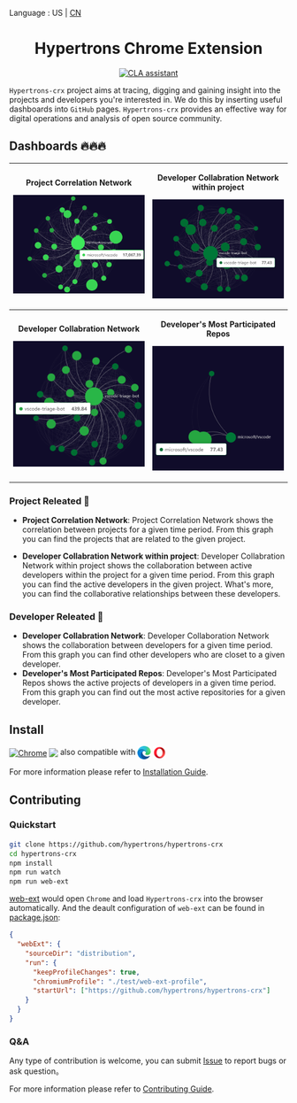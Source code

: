 Language : US | [CN](./README.zh-CN.md)

<h1 align="center">Hypertrons Chrome Extension</h1>

<div align="center">

[![CLA assistant](https://cla-assistant.io/readme/badge/hypertrons/hypertrons-crx)](https://cla-assistant.io/hypertrons/hypertrons-crx)

</div>

`Hypertrons-crx` project aims at tracing, digging and gaining insight into the projects and developers you're interested in. We do this by inserting useful dashboards into `GitHub` pages. `Hypertrons-crx` provides an effective way for digital operations and analysis of open source community.

## Dashboards 🔥🔥🔥

<table>
	<tr>
		<th width="50%">
			<p> Project Correlation Network
			<p><img src="./assets/crx-demo-p1.png">
		<th width="50%">
			<p>Developer Collabration Network within project
			<p><img src="./assets/crx-demo-p2.png" width="100%">
	<tr>
	<tr>
		<th width="50%">
			<p>Developer Collabration Network
			<p><img src="./assets/crx-demo-d1.png">
		<th width="50%">
			<p>Developer's Most Participated Repos
			<p><img src="./assets/crx-demo-d2.png" width="100%">
</table>

### Project Releated 🎉

- **Project Correlation Network**: Project Correlation Network shows the correlation between projects for a given time period. From this graph you can find the projects that are related to the given project.

- **Developer Collabration Network within project**: Developer Collabration Network within project shows the collaboration between active developers within the project for a given time period. From this graph you can find the active developers in the given project. What's more, you can find the collaborative relationships between these developers.

### Developer Releated 🎉

- **Developer Collabration Network**: Developer Collaboration Network shows the collaboration between developers for a given time period. From this graph you can find other developers who are closet to a given developer.
- **Developer's Most Participated Repos**: Developer's Most Participated Repos shows the active projects of developers in a given time period. From this graph you can find out the most active repositories for a given developer.

## Install

[link-chrome]: https://chrome.google.com/webstore/detail/hypertrons/jkgfcnkgfapbckbpgobmgiphpknkiljm 'Version published on Chrome Web Store'

[<img src="https://raw.githubusercontent.com/alrra/browser-logos/90fdf03c/src/chrome/chrome.svg" width="48" alt="Chrome" valign="middle">][link-chrome] [<img valign="middle" src="https://img.shields.io/chrome-web-store/v/jkgfcnkgfapbckbpgobmgiphpknkiljm.svg?label=%20">][link-chrome] also compatible with [<img src="https://raw.githubusercontent.com/alrra/browser-logos/90fdf03c/src/edge/edge.svg" width="24" alt="Edge" valign="middle">][link-chrome] [<img src="https://raw.githubusercontent.com/alrra/browser-logos/90fdf03c/src/opera/opera.svg" width="24" alt="Opera" valign="middle">][link-chrome]

For more information please refer to [Installation Guide](./INSTALLATION.md).

## Contributing

### Quickstart

```bash
git clone https://github.com/hypertrons/hypertrons-crx
cd hypertrons-crx
npm install
npm run watch
npm run web-ext
```

[web-ext](https://github.com/mozilla/web-ext) would open `Chrome` and load `Hypertrons-crx` into the browser automatically. And the deault configuration of `web-ext` can be found in [package.json](https://github.com/hypertrons/hypertrons-crx/blob/master/package.json):

```json
{
  "webExt": {
    "sourceDir": "distribution",
    "run": {
      "keepProfileChanges": true,
      "chromiumProfile": "./test/web-ext-profile",
      "startUrl": ["https://github.com/hypertrons/hypertrons-crx"]
    }
  }
}
```

### Q&A

Any type of contribution is welcome, you can submit [Issue](https://github.com/hypertrons/hypertrons-crx/issues) to report bugs or ask question。

For more information please refer to [Contributing Guide](./CONTRIBUTING.md).
